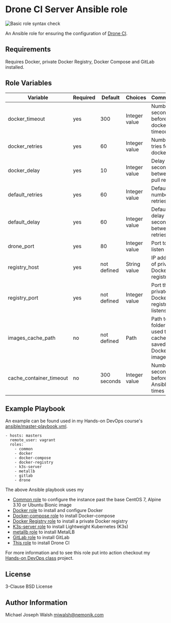 # Drone CI Server Ansible role

![Basic role syntax check](https://github.com/nemonik/drone-role/workflows/Basic%20role%20syntax%20check/badge.svg)

An Ansible role for ensuring the configuration of [Drone CI](https://drone.io/).

## Requirements

Requires Docker, private Docker Registry, Docker Compose and GitLab installed.

## Role Variables

| Variable                | Required | Default     | Choices       | Comments                                         |
|-------------------------|----------|-------------|---------------|--------------------------------------------------|
| docker_timeout          | yes      | 300         | Integer value | Number of seconds before docker pull timeout     |
| docker_retries          | yes      | 60          | Integer value | Number of tries for docker pull                  |
| docker_delay            | yes      | 10          | Integer value | Delay in seconds between pull retries            |
| default_retries         | yes      | 60          | Integer value | Default number of retries                        |
| default_delay           | yes      | 60          | Integer value | Default delay in seconds between retries         |
| drone_port              | yes      | 80          | Integer value | Port to listen on                                |
| registry_host           | yes      | not defined | String value  | IP address of private Docker registry            |
| registry_port           | yes      | not defined | Integer value | Port the private Docker registry listens on      |
| images_cache_path       | no       | not defined | Path          | Path to folder used to cache saved Docker images |
| cache_container_timeout | no       | 300 seconds | Integer value | Number of seconds before Ansible times out       |

## Example Playbook

An example can be found used in my Hands-on DevOps course's [ansible/master-playbook.yml](https://github.com/nemonik/hands-on-DevOps/blob/master/ansible/master-playbook.yml).

```
- hosts: masters
  remote_user: vagrant
  roles:
    - common
    - docker
    - docker-compose
    - docker-registry
    - k3s-server
    - metallb
    - gitlab
    - drone
```

The above Ansible playbook uses my 

- [Common role](https://github.com/nemonik/common-role) to configure the instance past the base CentOS 7, Alpine 3.10 or Ubuntu Bionic image
- [Docker role](https://github.com/nemonik/docker-role) to install and configure Docker
- [Docker-compose role](https://github.com/nemonik/docker-compose-role) to install Docker-compose
- [Docker Registry role](https://github.com/nemonik/docker-registry-role) to install a private Docker registry
- [K3s-server role](https://github.com/nemonik/k3s-server-role) to install Lightweight Kubernetes (K3s)
- [metallb role](https://github.com/nemonik/metallb-role) to install MetalLB 
- [GitLab role](https://github.com/nemonik/gitlab-role) to install GitLab
- [This role](https://github.com/nemonik/drone-role) to install Drone CI

For more information and to see this role put into action checkout my [Hands-on DevOps class](https://github.com/nemonik/hands-on-DevOps) project.

## License

3-Clause BSD License

## Author Information

Michael Joseph Walsh <mjwalsh@nemonik.com>


